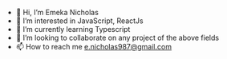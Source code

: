 - 👋 Hi, I’m Emeka Nicholas
- 👀 I’m interested in JavaScript, ReactJs
- 🌱 I’m currently learning Typescript
- 💞️ I’m looking to collaborate on any project of the above fields
- 📫 How to reach me e.nicholas987@gmail.com

<!---
e-nicholas987/e-nicholas987 is a ✨ special ✨ repository because its `README.md` (this file) appears on your GitHub profile.
You can click the Preview link to take a look at your changes.
--->
